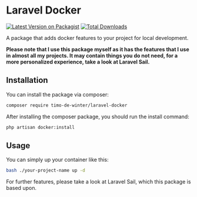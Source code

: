 # Laravel Docker
[![Latest Version on Packagist](https://img.shields.io/packagist/v/timo-de-winter/laravel-docker.svg?style=flat-square)](https://packagist.org/packages/timo-de-winter/laravel-docker)
[![Total Downloads](https://img.shields.io/packagist/dt/timo-de-winter/laravel-docker.svg?style=flat-square)](https://packagist.org/packages/timo-de-winter/laravel-docker)

A package that adds docker features to your project for local development.

**Please note that I use this package myself as it has the features that I use in almost all my projects. It may contain things you do not need, for a more personalized experience, take a look at Laravel Sail.**

## Installation
You can install the package via composer:

```bash
composer require timo-de-winter/laravel-docker
```

After installing the composer package, you should run the install command:
```bash
php artisan docker:install
```

## Usage
You can simply up your container like this:
```bash
bash ./your-project-name up -d
```

For further features, please take a look at Laravel Sail, which this package is based upon.

